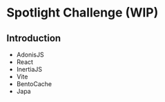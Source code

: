 # Spotlight Challenge (WIP)

## Introduction 

- AdonisJS
- React 
- InertiaJS
- Vite
- BentoCache
- Japa
